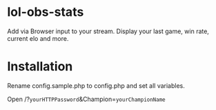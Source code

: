 # lol-obs-stats

Add via Browser input to your stream. Display your last game, win rate, current elo and more.

# Installation

Rename config.sample.php to config.php and set all variables.

Open /?`yourHTTPPassword`&Champion=`yourChampionName`
